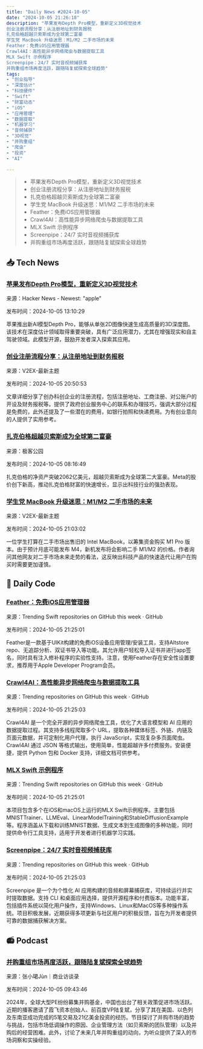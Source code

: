 ```yaml
---
title: "Daily News #2024-10-05"
date: "2024-10-05 21:26:18"
description: "苹果发布Depth Pro模型，重新定义3D视觉技术
创业注册流程分享：从注册地址到财务报税
扎克伯格超越贝索斯成为全球第二富豪
学生党 MacBook 升级迷思：M1/M2 二手市场的未来
Feather：免费iOS应用管理器
Crawl4AI：高性能异步网络爬虫与数据提取工具
MLX Swift 示例程序
Screenpipe：24/7 实时音视频捕获库
并购重组市场再度活跃，跟随陆复斌探索全球趋势"
tags: 
- "创业指导"
- "深度估计"
- "科技硬件"
- "Swift"
- "财富动态"
- "iOS"
- "应用管理"
- "数据提取"
- "机器学习"
- "音频捕获"
- "3D视觉"
- "并购重组"
- "爬虫"
- "投资"
- "AI"

---
```


> - 苹果发布Depth Pro模型，重新定义3D视觉技术
> - 创业注册流程分享：从注册地址到财务报税
> - 扎克伯格超越贝索斯成为全球第二富豪
> - 学生党 MacBook 升级迷思：M1/M2 二手市场的未来
> - Feather：免费iOS应用管理器
> - Crawl4AI：高性能异步网络爬虫与数据提取工具
> - MLX Swift 示例程序
> - Screenpipe：24/7 实时音视频捕获库
> - 并购重组市场再度活跃，跟随陆复斌探索全球趋势

## 📥 Tech News

### [苹果发布Depth Pro模型，重新定义3D视觉技术](https://venturebeat.com/ai/apple-releases-depth-pro-an-ai-model-that-rewrites-the-rules-of-3d-vision/)

来源：Hacker News - Newest: "apple"

发布时间：2024-10-05 13:10:29

苹果推出新AI模型Depth Pro，能够从单张2D图像快速生成高质量的3D深度图。该技术在深度估计领域取得重要突破，具有广泛应用潜力，尤其在增强现实和自主驾驶领域。此模型开源，鼓励开发者深入探索其应用。

### [创业注册流程分享：从注册地址到财务报税](https://www.v2ex.com/t/1077796)

来源：V2EX-最新主题

发布时间：2024-10-05 20:50:53

文章详细分享了创办科创企业的注册流程，包括注册地址、工商注册、对公账户的开设及财务报税等。提供了政府创业服务中心的联系和办理技巧，强调大部分过程是免费的，此外还提及了一些潜在的费用，如银行拍照和快递费用。为有创业意向的人提供了实用参考。

### [扎克伯格超越贝索斯成为全球第二富豪](http://www.geekpark.net/news/341467)

来源：极客公园

发布时间：2024-10-05 08:16:49

扎克伯格的净资产突破2062亿美元，超越贝索斯成为全球第二大富豪。Meta的股价创下新高，推动扎克伯格财富的快速增长，显示出科技行业的强劲表现。

### [学生党 MacBook 升级迷思：M1/M2 二手市场的未来](https://www.v2ex.com/t/1077797)

来源：V2EX-最新主题

发布时间：2024-10-05 21:03:02

一位学生打算在二手市场出售旧的 Intel MacBook，以筹集资金购买 M1 Pro 版本。由于预计月底可能发布 M4，新机发布将会影响二手 M1/M2 的价格。作者询问其他网友对二手市场未来走势的看法，这反映出科技产品的快速迭代让用户在购买时需要更加谨慎。

## 💾 Daily Code

### [Feather：免费iOS应用管理器](https://github.com/khcrysalis/Feather)

来源：Trending Swift repositories on GitHub this week · GitHub

发布时间：2024-10-05 21:25:01

Feather是一款基于UIKit构建的免费iOS设备应用管理/安装工具，支持Altstore repo、无追踪分析、双证书导入等功能。其允许用户轻松导入证书并进行app签名，同时具有注入修补程序的实验性支持。注意，使用Feather存在安全性设置要求，推荐用于Apple Developer Program会员。

### [Crawl4AI：高性能异步网络爬虫与数据提取工具](https://github.com/unclecode/crawl4ai)

来源：Trending repositories on GitHub this week · GitHub

发布时间：2024-10-05 21:25:03

Crawl4AI 是一个完全开源的异步网络爬虫工具，优化了大语言模型和 AI 应用的数据提取过程。其支持多线程爬取多个 URL，提取各种媒体标签、外链、内链及页面元数据，并可定制化用户代理，执行 JavaScript，实现复杂多页面爬虫。Crawl4AI 通过 JSON 等格式输出，使用简单，性能超越许多付费服务。安装便捷，提供 Python 包和 Docker 支持，详细文档可供参考。

### [MLX Swift 示例程序](https://github.com/ml-explore/mlx-swift-examples)

来源：Trending Swift repositories on GitHub this week · GitHub

发布时间：2024-10-05 21:25:01

本项目包含多个在iOS和macOS上运行的MLX Swift示例程序。主要包括MNISTTrainer、LLMEval、LinearModelTraining和StableDiffusionExample等。程序涵盖从下载和训练MNIST数据、生成文本到生成图像的多种功能，同时提供命令行工具支持，适用于开发者进行机器学习实践。

### [Screenpipe：24/7 实时音视频捕获库](https://github.com/mediar-ai/screenpipe)

来源：Trending repositories on GitHub this week · GitHub

发布时间：2024-10-05 21:25:03

Screenpipe 是一个为个性化 AI 应用构建的音频和屏幕捕获库，可持续运行并实时提取数据。支持 CLI 和桌面应用选择，提供开源程序和付费版本。功能丰富，包括插件系统以简化用户操作，支持Windows、Linux和MacOS等多种操作系统。项目积极发展，近期获得多项更新与社区用户的积极反馈，旨在为开发者提供可靠的数据捕获解决方案。

## 📻 Podcast

### [并购重组市场再度活跃，跟随陆复斌探索全球趋势](https://www.xiaoyuzhoufm.com/episode/670099d36c7f817786da1e4a)

来源：张小珺Jùn｜商业访谈录

发布时间：2024-10-05 09:43:46

2024年，全球大型PE纷纷募集并购基金，中国也出台了相关政策促进市场活跃。近期的播客邀请了霞飞资本创始人、前百度VP陆复斌，分享了其在美国、以色列及东南亚成功完成的5笔交易及21亿美金投资的经历。节目探讨了并购市场的趋势与挑战，包括市场低调操作的原因、企业管理方法（如贝索斯的团队管理）以及并购后的经营困难。此外，讨论了未来几年并购重组的动向，为听众提供了深入的市场洞察和实操经验。
